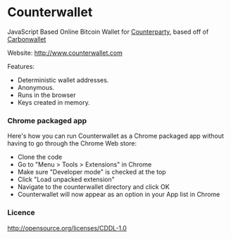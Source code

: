 Counterwallet
================

JavaScript Based Online Bitcoin Wallet for [Counterparty](http://www.counterparty.co), based off of [Carbonwallet](http://www.carbonwallet.com)

Website: http://www.counterwallet.com

Features:

- Deterministic wallet addresses.
- Anonymous.
- Runs in the browser
- Keys created in memory.

### Chrome packaged app

Here's how you can run Counterwallet as a Chrome packaged app
without having to go through the Chrome Web store:

- Clone the code
- Go to "Menu > Tools > Extensions" in Chrome
- Make sure "Developer mode" is checked at the top
- Click "Load unpacked extension"
- Navigate to the counterwallet directory and click OK
- Counterwallet will now appear as an option in your App list in Chrome

### Licence

http://opensource.org/licenses/CDDL-1.0
